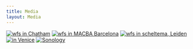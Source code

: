 ```yaml
---
title: Media
layout: Media
---
```


[![wfs in Chatham](/img/chatham1.jpg)](/img/chatham1.jpg)
[![wfs in MACBA Barcelona](/img/macba.jpg)](/img/macba.jpg)
[![wfs in scheltema, Leiden](/img/scheltema.jpg)](/img/scheltema.jpg)
[![in Venice](/img/venice.jpg)](/img/venice.jpg)
[![Sonology](/img/sonology_flyer.jpg)](/img/sonology_flyer.jpg)


